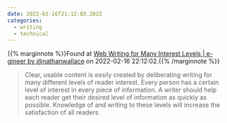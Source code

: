 ```yaml
---
date: 2022-02-16T21:12:03.282Z
categories:
  - writing
  - technical
---
```

{{% marginnote %}}Found at [Web Writing for Many Interest Levels | e-gineer by @nathanwallace](https://e-gineer.com/v1/articles/web-writing-for-many-interest-levels.html) on 2022-02-16 22:12:02.{{% /marginnote %}}

> Clear, usable content is easily created by deliberating writing for many different levels of reader interest. Every person has a certain level of interest in every piece of information. A writer should help each reader get their desired level of information as quickly as possible. Knowledge of and writing to these levels will increase the satisfaction of all readers.

